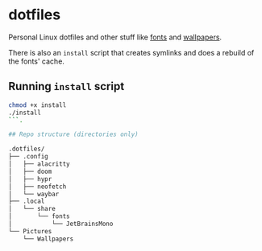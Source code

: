 # dotfiles

Personal Linux dotfiles and other stuff like [fonts](https://github.com/AlessioBanzato/dotfiles/tree/main/.local/share/fonts) and [wallpapers](https://github.com/AlessioBanzato/dotfiles/tree/main/Pictures/Wallpapers).

There is also an `install` script that creates symlinks and does a rebuild of the fonts' cache.

## Running `install` script

```bash
chmod +x install
./install
```.

## Repo structure (directories only)

.dotfiles/
├── .config
│   ├── alacritty
│   ├── doom
│   ├── hypr
│   ├── neofetch
│   └── waybar
├── .local
│   └── share
│       └── fonts
│           └── JetBrainsMono
└── Pictures
    └── Wallpapers
